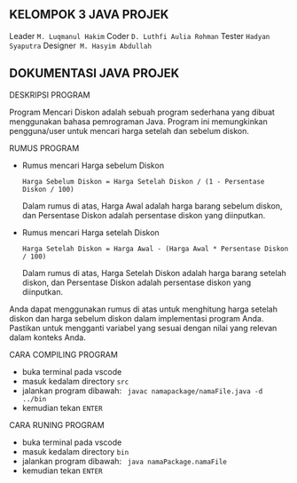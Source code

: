 ## KELOMPOK 3 JAVA PROJEK

Leader `M. Luqmanul Hakim`
Coder `D. Luthfi Aulia Rohman`
Tester `Hadyan Syaputra`
Designer` M. Hasyim Abdullah`

## DOKUMENTASI JAVA PROJEK

DESKRIPSI PROGRAM

Program Mencari Diskon adalah sebuah program sederhana yang dibuat menggunakan bahasa pemrograman Java. Program ini memungkinkan pengguna/user untuk mencari harga setelah dan sebelum diskon.

RUMUS PROGRAM

- Rumus mencari Harga sebelum Diskon

  `Harga Sebelum Diskon = Harga Setelah Diskon / (1 - Persentase Diskon / 100)`

  Dalam rumus di atas, Harga Awal adalah harga barang sebelum diskon, dan Persentase Diskon adalah persentase diskon yang diinputkan.

- Rumus mencari Harga setelah Diskon

  `Harga Setelah Diskon = Harga Awal - (Harga Awal * Persentase Diskon / 100)`

  Dalam rumus di atas, Harga Setelah Diskon adalah harga barang setelah diskon, dan Persentase Diskon adalah persentase diskon yang diinputkan.

Anda dapat menggunakan rumus di atas untuk menghitung harga setelah diskon dan harga sebelum diskon dalam implementasi program Anda. Pastikan untuk mengganti variabel yang sesuai dengan nilai yang relevan dalam konteks Anda.

CARA COMPILING PROGRAM

- buka terminal pada vscode
- masuk kedalam directory `src`
- jalankan program dibawah:
  ` javac namapackage/namaFile.java -d ../bin`
- kemudian tekan `ENTER`

CARA RUNING PROGRAM

- buka terminal pada vscode
- masuk kedalam directory `bin`
- jalankan program dibawah:
  ` java namaPackage.namaFile`
- kemudian tekan `ENTER`
